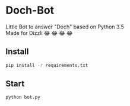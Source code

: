 # Doch-Bot
Little Bot to answer "Doch" based on Python 3.5
<br>
Made for Dizzli :joy: :joy: :joy: :joy:

## Install
```bash
pip install -r requirements.txt
```

## Start
```bash
python bot.py
```
